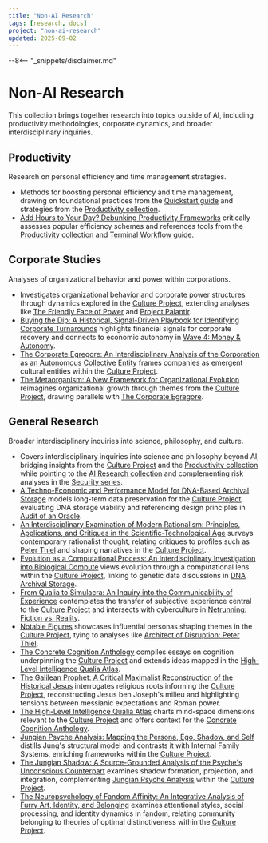 ```yaml
---
title: "Non-AI Research"
tags: [research, docs]
project: "non-ai-research"
updated: 2025-09-02
---
```


--8<-- "_snippets/disclaimer.md"

# Non-AI Research

This collection brings together research into topics outside of AI, including productivity methodologies, corporate dynamics, and broader interdisciplinary inquiries.

## Productivity
Research on personal efficiency and time management strategies.

- Methods for boosting personal efficiency and time management, drawing on foundational practices from the [Quickstart guide](../quickstart.md) and strategies from the [Productivity collection](../productivity/index.md).
- [Add Hours to Your Day? Debunking Productivity Frameworks](add-hours-to-your-day.md) critically assesses popular efficiency schemes and references tools from the [Productivity collection](../productivity/index.md) and [Terminal Workflow guide](../terminal-workflow/index.md).

## Corporate Studies
Analyses of organizational behavior and power within corporations.

- Investigates organizational behavior and corporate power structures through dynamics explored in the [Culture Project](../culture-project/index.md), extending analyses like [The Friendly Face of Power](../friendly-face-of-power.md) and [Project Palantir](../project-palantir.md).
- [Buying the Dip: A Historical, Signal-Driven Playbook for Identifying Corporate Turnarounds](buying-the-dip-playbook.md) highlights financial signals for corporate recovery and connects to economic autonomy in [Wave 4: Money & Autonomy](../wave4-money-autonomy.md).
- [The Corporate Egregore: An Interdisciplinary Analysis of the Corporation as an Autonomous Collective Entity](corporate-egregore.md) frames companies as emergent cultural entities within the [Culture Project](../culture-project/index.md).
- [The Metaorganism: A New Framework for Organizational Evolution](metaorganism.md) reimagines organizational growth through themes from the [Culture Project](../culture-project/index.md), drawing parallels with [The Corporate Egregore](corporate-egregore.md).

## General Research
Broader interdisciplinary inquiries into science, philosophy, and culture.

- Covers interdisciplinary inquiries into science and philosophy beyond AI, bridging insights from the [Culture Project](../culture-project/index.md) and the [Productivity collection](../productivity/index.md) while pointing to the [AI Research collection](../ai-research/index.md) and complementing risk analyses in the [Security series](../security/index.md).
- [A Techno-Economic and Performance Model for DNA-Based Archival Storage](dna-archival-storage-tepm.md) models long-term data preservation for the [Culture Project](../culture-project/index.md), evaluating DNA storage viability and referencing design principles in [Audit of an Oracle](../audit-of-an-oracle.md).
- [An Interdisciplinary Examination of Modern Rationalism: Principles, Applications, and Critiques in the Scientific-Technological Age](modern-rationalism.md) surveys contemporary rationalist thought, relating critiques to profiles such as [Peter Thiel](../architect-of-disruption-peter-thiel.md) and shaping narratives in the [Culture Project](../culture-project/index.md).
- [Evolution as a Computational Process: An Interdisciplinary Investigation into Biological Compute](evolution-as-a-computational-process.md) views evolution through a computational lens within the [Culture Project](../culture-project/index.md), linking to genetic data discussions in [DNA Archival Storage](dna-archival-storage-tepm.md).
- [From Qualia to Simulacra: An Inquiry into the Communicability of Experience](from-qualia-to-simulacra.md) contemplates the transfer of subjective experience central to the [Culture Project](../culture-project/index.md) and intersects with cyberculture in [Netrunning: Fiction vs. Reality](../netrunning-fiction-reality.md).
- [Notable Figures](inspiring-figures.md) showcases influential personas shaping themes in the [Culture Project](../culture-project/index.md), tying to analyses like [Architect of Disruption: Peter Thiel](../architect-of-disruption-peter-thiel.md).
- [The Concrete Cognition Anthology](concrete-cognition-anthology.md) compiles essays on cognition underpinning the [Culture Project](../culture-project/index.md) and extends ideas mapped in the [High-Level Intelligence Qualia Atlas](high-level-intelligence-qualia-atlas.md).
- [The Galilean Prophet: A Critical Maximalist Reconstruction of the Historical Jesus](galilean-prophet.md) interrogates religious roots informing the [Culture Project](../culture-project/index.md), reconstructing Jesus ben Joseph's milieu and highlighting tensions between messianic expectations and Roman power.
- [The High-Level Intelligence Qualia Atlas](high-level-intelligence-qualia-atlas.md) charts mind-space dimensions relevant to the [Culture Project](../culture-project/index.md) and offers context for the [Concrete Cognition Anthology](concrete-cognition-anthology.md).
- [Jungian Psyche Analysis: Mapping the Persona, Ego, Shadow, and Self](jungian-psyche-analysis.md) distills Jung's structural model and contrasts it with Internal Family Systems, enriching frameworks within the [Culture Project](../culture-project/index.md).
- [The Jungian Shadow: A Source-Grounded Analysis of the Psyche's Unconscious Counterpart](jungian-shadow-analysis.md) examines shadow formation, projection, and integration, complementing [Jungian Psyche Analysis](jungian-psyche-analysis.md) within the [Culture Project](../culture-project/index.md).
- [The Neuropsychology of Fandom Affinity: An Integrative Analysis of Furry Art, Identity, and Belonging](neuropsychology-of-fandom-affinity.md) examines attentional styles, social processing, and identity dynamics in fandom, relating community belonging to theories of optimal distinctiveness within the [Culture Project](../culture-project/index.md).
